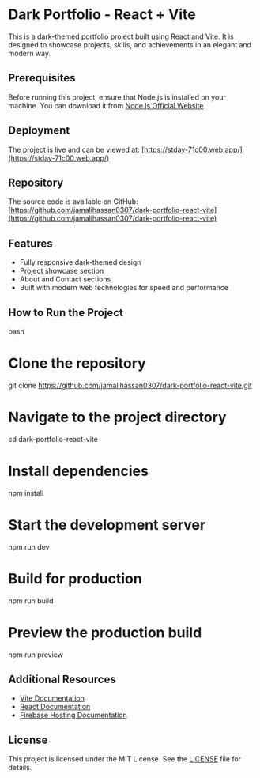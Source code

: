 # Dark Portfolio - React + Vite

This is a dark-themed portfolio project built using React and Vite. It is designed to showcase projects, skills, and achievements in an elegant and modern way.

## Prerequisites

Before running this project, ensure that Node.js is installed on your machine. You can download it from [Node.js Official Website](https://nodejs.org/).

## Deployment

The project is live and can be viewed at: [https://stday-71c00.web.app/](https://stday-71c00.web.app/)

## Repository

The source code is available on GitHub: [https://github.com/jamalihassan0307/dark-portfolio-react-vite](https://github.com/jamalihassan0307/dark-portfolio-react-vite)

## Features

- Fully responsive dark-themed design
- Project showcase section
- About and Contact sections
- Built with modern web technologies for speed and performance

## How to Run the Project

bash
# Clone the repository

git clone https://github.com/jamalihassan0307/dark-portfolio-react-vite.git

# Navigate to the project directory

cd dark-portfolio-react-vite

# Install dependencies

npm install

# Start the development server

npm run dev

# Build for production

npm run build

# Preview the production build

npm run preview



## Additional Resources

- [Vite Documentation](https://vitejs.dev/)
- [React Documentation](https://react.dev/)
- [Firebase Hosting Documentation](https://firebase.google.com/docs/hosting)

## License

This project is licensed under the MIT License. See the [LICENSE](LICENSE) file for details.
